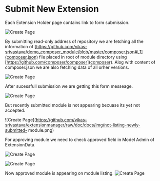 # Submit New Extension

Each Extension Holder page contains link to form submission.

![Create Page](https://github.com/vikas-srivastava/extensionmanager/raw/doc/docs/img/module-page.png)

By submitting read-only address of repository we are fetching all the information of [https://github.com/vikas-srivastava/demo_composer_module/blob/master/composer.json#L1](composer.json) file placed in root of module directory using [https://github.com/composer/composer](composer). Alog with content of composer.json we are also fetching data of all orher versions.

![Create Page](https://github.com/vikas-srivastava/extensionmanager/raw/doc/docs/img/module-submission-form.png)

After sucessfull submission we are getting this form messeage.

![Create Page](https://github.com/vikas-srivastava/extensionmanager/raw/doc/docs/img/module-submitted.png)

But recently submitted module is not appearing becuase its yet not accepted.

![Create Page](https://github.com/vikas-srivastava/extensionmanager/raw/doc/docs/img/not-listing-newly-submitted- module.png)

For approving module we need to check approved field in Model Admin of ExtensionData.

![Create Page](https://github.com/vikas-srivastava/extensionmanager/raw/doc/docs/img/model-admin-for-extension-data.png)

![Create Page](https://github.com/vikas-srivastava/extensionmanager/raw/doc/docs/img/approving-extension.png)

Now approved module is appearing on module listing.
![Create Page](https://github.com/vikas-srivastava/extensionmanager/raw/doc/docs/img/listing-of-approved-modules.png)
